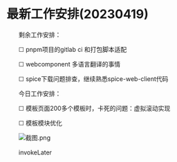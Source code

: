 # 最新工作安排(20230419)

　　剩余工作安排：

　　☐ pnpm项目的gitlab ci 和打包脚本适配

　　☐ webcomponent 多语言翻译的事情

　　☐ spice下载问题排查，继续熟悉spice-web-client代码

　　今日工作安排：

　　☐ 模板页面200多个模板时，卡死的问题：虚拟滚动实现

　　☐ 模板模块优化

　　![截图.png](obsidian配置文件目录/Attachment/assets%205/image1-20230705214920-yb59j3a.png)

　　invokeLater
